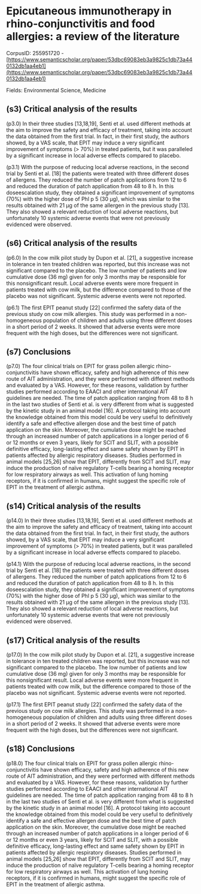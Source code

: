 # Epicutaneous immunotherapy in rhino-conjunctivitis and food allergies: a review of the literature

CorpusID: 255951720 - [https://www.semanticscholar.org/paper/53dbc69083eb3a9825c1db73a440132db1aa4eb1](https://www.semanticscholar.org/paper/53dbc69083eb3a9825c1db73a440132db1aa4eb1)

Fields: Environmental Science, Medicine

## (s3) Critical analysis of the results
(p3.0) In their three studies [13,18,19], Senti et al. used different methods at the aim to improve the safety and efficacy of treatment, taking into account the data obtained from the first trial. In fact, in their first study, the authors showed, by a VAS scale, that EPIT may induce a very significant improvement of symptoms (> 70%) in treated patients, but it was paralleled by a significant increase in local adverse effects compared to placebo.

(p3.1) With the purpose of reducing local adverse reactions, in the second trial by Senti et al. [18] the patients were treated with three different doses of allergens. They reduced the number of patch applications from 12 to 6 and reduced the duration of patch application from 48 to 8 h. In this doseescalation study, they obtained a significant improvement of symptoms (70%) with the higher dose of Phl p 5 (30 µg), which was similar to the results obtained with 21 µg of the same allergen in the previous study [13]. They also showed a relevant reduction of local adverse reactions, but unfortunately 10 systemic adverse events that were not previously evidenced were observed.
## (s6) Critical analysis of the results
(p6.0) In the cow milk pilot study by Dupon et al. [21], a suggestive increase in tolerance in ten treated children was reported, but this increase was not significant compared to the placebo. The low number of patients and low cumulative dose (36 mg) given for only 3 months may be responsible for this nonsignificant result. Local adverse events were more frequent in patients treated with cow milk, but the difference compared to those of the placebo was not significant. Systemic adverse events were not reported.

(p6.1) The first EPIT peanut study [22] confirmed the safety data of the previous study on cow milk allergies. This study was performed in a non-homogeneous population of children and adults using three different doses in a short period of 2 weeks. It showed that adverse events were more frequent with the high doses, but the differences were not significant.
## (s7) Conclusions
(p7.0) The four clinical trials on EPIT for grass pollen allergic rhino-conjunctivitis have shown efficacy, safety and high adherence of this new route of AIT administration, and they were performed with different methods and evaluated by a VAS. However, for these reasons, validation by further studies performed according to EAACI and other international AIT guidelines are needed. The time of patch application ranging from 48 to 8 h in the last two studies of Senti et al. is very different from what is suggested by the kinetic study in an animal model [16]. A protocol taking into account the knowledge obtained from this model could be very useful to definitively identify a safe and effective allergen dose and the best time of patch application on the skin. Moreover, the cumulative dose might be reached through an increased number of patch applications in a longer period of 6 or 12 months or even 3 years, likely for SCIT and SLIT, with a possible definitive efficacy, long-lasting effect and same safety shown by EPIT in patients affected by allergic respiratory diseases. Studies performed in animal models [25,26] show that EPIT, differently from SCIT and SLIT, may induce the production of naïve regulatory T-cells bearing a homing receptor for low respiratory airways as well. This activation of lung homing receptors, if it is confirmed in humans, might suggest the specific role of EPIT in the treatment of allergic asthma.
## (s14) Critical analysis of the results
(p14.0) In their three studies [13,18,19], Senti et al. used different methods at the aim to improve the safety and efficacy of treatment, taking into account the data obtained from the first trial. In fact, in their first study, the authors showed, by a VAS scale, that EPIT may induce a very significant improvement of symptoms (> 70%) in treated patients, but it was paralleled by a significant increase in local adverse effects compared to placebo.

(p14.1) With the purpose of reducing local adverse reactions, in the second trial by Senti et al. [18] the patients were treated with three different doses of allergens. They reduced the number of patch applications from 12 to 6 and reduced the duration of patch application from 48 to 8 h. In this doseescalation study, they obtained a significant improvement of symptoms (70%) with the higher dose of Phl p 5 (30 µg), which was similar to the results obtained with 21 µg of the same allergen in the previous study [13]. They also showed a relevant reduction of local adverse reactions, but unfortunately 10 systemic adverse events that were not previously evidenced were observed.
## (s17) Critical analysis of the results
(p17.0) In the cow milk pilot study by Dupon et al. [21], a suggestive increase in tolerance in ten treated children was reported, but this increase was not significant compared to the placebo. The low number of patients and low cumulative dose (36 mg) given for only 3 months may be responsible for this nonsignificant result. Local adverse events were more frequent in patients treated with cow milk, but the difference compared to those of the placebo was not significant. Systemic adverse events were not reported.

(p17.1) The first EPIT peanut study [22] confirmed the safety data of the previous study on cow milk allergies. This study was performed in a non-homogeneous population of children and adults using three different doses in a short period of 2 weeks. It showed that adverse events were more frequent with the high doses, but the differences were not significant.
## (s18) Conclusions
(p18.0) The four clinical trials on EPIT for grass pollen allergic rhino-conjunctivitis have shown efficacy, safety and high adherence of this new route of AIT administration, and they were performed with different methods and evaluated by a VAS. However, for these reasons, validation by further studies performed according to EAACI and other international AIT guidelines are needed. The time of patch application ranging from 48 to 8 h in the last two studies of Senti et al. is very different from what is suggested by the kinetic study in an animal model [16]. A protocol taking into account the knowledge obtained from this model could be very useful to definitively identify a safe and effective allergen dose and the best time of patch application on the skin. Moreover, the cumulative dose might be reached through an increased number of patch applications in a longer period of 6 or 12 months or even 3 years, likely for SCIT and SLIT, with a possible definitive efficacy, long-lasting effect and same safety shown by EPIT in patients affected by allergic respiratory diseases. Studies performed in animal models [25,26] show that EPIT, differently from SCIT and SLIT, may induce the production of naïve regulatory T-cells bearing a homing receptor for low respiratory airways as well. This activation of lung homing receptors, if it is confirmed in humans, might suggest the specific role of EPIT in the treatment of allergic asthma.
